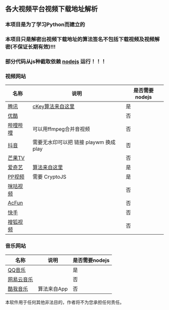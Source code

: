 ##  各大视频平台视频下载地址解析

###  本项目是为了学习Python而建立的

### 本项目只是解密出视频下载地址的算法签名不包括下载视频及视频解密(不保证长期有效)!!!

### 部分代码从js种截取依赖 [nodejs](https://nodejs.org/) 运行！！！

### 视频网站

| 名称 | 说明 | 是否需要nodejs |
| ---- | ---- | ---- |
|  [腾讯](https://v.qq.com/)     | [cKey算法来自这里](https://github.com/ZSAIm/iqiyi-parser/blob/master/js/tencent.js) | 是 |
|   [优酷](https://www.youku.com/)   |  | 否 |
|  [哔哩哔哩](https://www.bilibili.com/)    |可以用ffmpeg合并音视频  | 否 |
|   [抖音](https://www.iesdouyin.com/)    | 需要无水印可以把 链接 playwm 换成play | 否 |
| [芒果TV](https://www.mgtv.com) |  | 否 |
|  [爱奇艺](https://www.iqiyi.com/) | [算法来自这里](https://github.com/ZSAIm/iqiyi-parser/blob/master/js/iqiyi_2019-08.js) | 是             |
| [PP视频](https://v.pptv.com/) | 需要 CryptoJS | 是 |
| [咪咕视频](https://www.miguvideo.com/) | | 否 |
| [AcFun](https://www.acfun.cn/) | | 否 |
| [快手](https://www.kuaishou.com/) | | 否 |
| [搜狐视频](https://tv.sohu.com/) | | 否 |


### 音乐网站

|  名称    |  说明    |    是否需要nodejs  |
| ---- | ---- | ---- |
| [QQ音乐](https://y.qq.com/) | | 是 |
| [网易云音乐](https://music.163.com/) | | 否 |
| [酷我音乐](http://www.kuwo.cn/) | 算法来自App| 否 |

本软件用于任何其他非法目的，作者将不为您承担任何责任。

